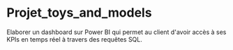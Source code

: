 # Projet_toys_and_models
 Elaborer un dashboard sur Power BI qui permet au client d'avoir accès à ses KPIs en temps réel à travers des requêtes SQL.
